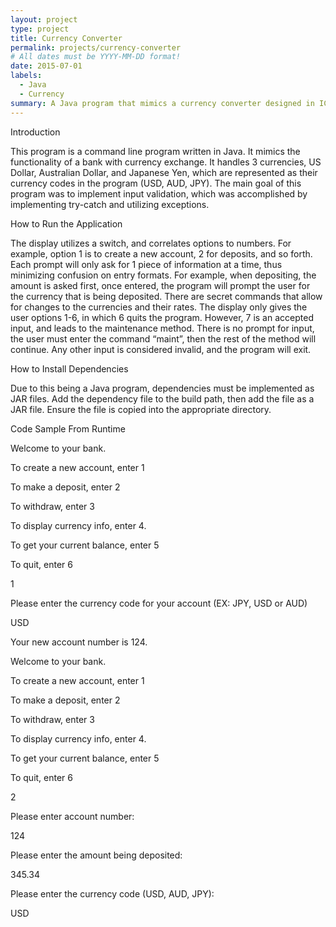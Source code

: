 ```yaml
---
layout: project
type: project
title: Currency Converter
permalink: projects/currency-converter
# All dates must be YYYY-MM-DD format!
date: 2015-07-01
labels:
  - Java
  - Currency
summary: A Java program that mimics a currency converter designed in ICS 355
---
```


Introduction

This program is a command line program written in Java. It mimics the functionality of a bank with currency exchange. It handles 3 currencies, US Dollar, Australian Dollar, and Japanese Yen, which are represented as their currency codes in the program (USD, AUD, JPY). The main goal of this program was to implement input validation, which was accomplished by implementing try-catch and utilizing exceptions.

 How to Run the Application
 
The display utilizes a switch, and correlates options to numbers. For example, option 1 is to create a new account, 2 for deposits, and so forth. Each prompt will only ask for 1 piece of information at a time, thus minimizing confusion on entry formats. For example, when depositing, the amount is asked first, once entered, the program will prompt the user for the currency that is being deposited. There are secret commands that allow for changes to the currencies and their rates. The display only gives the user options 1-6, in which 6 quits the program. However, 7 is an accepted input, and leads to the maintenance method. There is no prompt for input, the user must enter the command “maint”, then the rest of the method will continue. Any other input is considered invalid, and the program will exit.

How to Install Dependencies

Due to this being a Java program, dependencies must be implemented as JAR files. Add the dependency file to the build path, then add the file as a JAR file. Ensure the file is copied into the appropriate directory.

Code Sample From Runtime

Welcome to your bank.

To create a new account, enter 1

To make a deposit, enter 2

To withdraw, enter 3

To display currency info, enter 4.

To get your current balance, enter 5

To quit, enter 6

1

Please enter the currency code for your account (EX: JPY, USD or AUD)

USD

Your new account number is 124.

Welcome to your bank.

To create a new account, enter 1

To make a deposit, enter 2

To withdraw, enter 3

To display currency info, enter 4.

To get your current balance, enter 5

To quit, enter 6

2

Please enter account number:

124

Please enter the amount being deposited:

345.34

Please enter the currency code (USD, AUD, JPY):

USD
